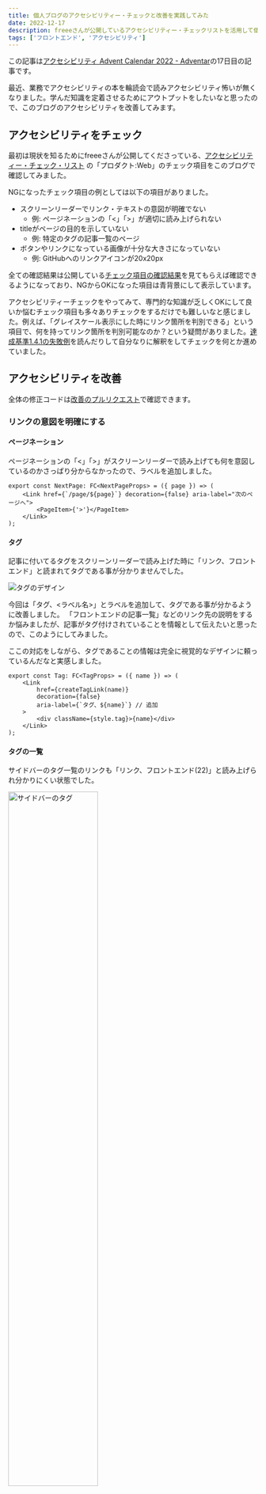```yaml
---
title: 個人ブログのアクセシビリティー・チェックと改善を実践してみた
date: 2022-12-17
description: freeeさんが公開しているアクセシビリティー・チェックリストを活用して個人のブログのアクセシビリティーをチェックして改善をしてみました。
tags: ['フロントエンド', 'アクセシビリティ']
---
```


この記事は[アクセシビリティ Advent Calendar 2022 - Adventar](https://adventar.org/calendars/7377)の17日目の記事です。

最近、業務でアクセシビリティの本を輪読会で読みアクセシビリティ怖いが無くなりました。学んだ知識を定着させるためにアウトプットをしたいなと思ったので、このブログのアクセシビリティを改善してみます。

## アクセシビリティをチェック
最初は現状を知るためにfreeeさんが公開してくださっている、[アクセシビリティー・チェック・リスト](https://a11y-guidelines.freee.co.jp/checks/index.html) の「プロダクト:Web」のチェック項目をこのブログで確認してみました。

NGになったチェック項目の例としては以下の項目がありました。
- スクリーンリーダーでリンク・テキストの意図が明確でない
  - 例: ページネーションの「<」「>」が適切に読み上げられない
- titleがページの目的を示していない
  - 例: 特定のタグの記事一覧のページ
- ボタンやリンクになっている画像が十分な大きさになっていない
  - 例: GitHubへのリンクアイコンが20x20px

全ての確認結果は公開している[チェック項目の確認結果](https://docs.google.com/spreadsheets/d/1Dqt5a1pR5uZmq3D7UilTUCz0QthAFu--LCnBT4IrYi0/edit#gid=676282354)を見てもらえば確認できるようになっており、NGからOKになった項目は青背景にして表示しています。

アクセシビリティーチェックをやってみて、専門的な知識が乏しくOKにして良いか悩むチェック項目も多々ありチェックをするだけでも難しいなと感じました。例えば、「グレイスケール表示にした時にリンク箇所を判別できる」という項目で、何を持ってリンク箇所を判別可能なのか？という疑問がありました。[達成基準1.4.1の失敗例](https://waic.jp/docs/WCAG21/Techniques/failures/F73)を読んだりして自分なりに解釈をしてチェックを何とか進めていました。

## アクセシビリティを改善

全体の修正コードは[改善のプルリクエスト](https://github.com/t-yng/blog/pull/427)で確認できます。

### リンクの意図を明確にする
#### ページネーション
ページネーションの「<」「>」がスクリーンリーダーで読み上げても何を意図しているのかさっぱり分からなかったので、ラベルを追加しました。

```tsx
export const NextPage: FC<NextPageProps> = ({ page }) => (  
    <Link href={`/page/${page}`} decoration={false} aria-label="次のページへ">
        <PageItem>{'>'}</PageItem>
    </Link>
);
```

#### タグ
記事に付いてるタグをスクリーンリーダーで読み上げた時に「リンク、フロントエンド」と読まれてタグである事が分かりませんでした。

![タグのデザイン](/images/posts/improve-a11y/tag.png)

今回は「タグ、<ラベル名>」とラベルを追加して、タグである事が分かるように改善しました。
「フロントエンドの記事一覧」などのリンク先の説明をするか悩みましたが、記事がタグ付けされていることを情報として伝えたいと思ったので、このようにしてみました。

ここの対応をしながら、タグであることの情報は完全に視覚的なデザインに頼っているんだなと実感しました。

```tsx
export const Tag: FC<TagProps> = ({ name }) => (
    <Link
        href={createTagLink(name)}
        decoration={false}
        aria-label={`タグ、${name}`} // 追加
    >
        <div className={style.tag}>{name}</div>
    </Link>
);
```

#### タグの一覧
サイドバーのタグ一覧のリンクも「リンク、フロントエンド(22)」と読み上げられ分かりにくい状態でした。

<img src="/images/posts/improve-a11y/sidebar-tag.png" alt="サイドバーのタグ" style="width:60%;">

リンクで「フロントエンドの記事一覧、22件」というラベルを追加して、遷移先のページの内容が把握できるように改善をしました。

```tsx
<Link
    key={tag.name}
    decoration={false}
    href={createTagLink(tag.name)}
    aria-label={`${tag.name}の記事一覧、${tag.count}件`} // 追加
>{`${tag.name} (${tag.count})`}</Link>
```

### ページのタイトルを適切に設定する
特定のタグの記事一覧ページやページネーションNページ目のページのタイトルが「みどりのさるのエンジニア」となっており、ページの目的とタイトル一致していない状態でした。

また、このブログはNext.jsで実装されておりページ遷移がクライアント側で発生します。タグのリンクをクリックしてもスクリーンリーダーがページのタイトルを読み上げずスクリーンリーダーユーザーはページ遷移した事に気づけない状態になっていました。

Next.jsには[Route Announcements](https://nextjs.org/docs/accessibility#route-announcements)と呼ばれる仕組みがあり、`next/link`でページ遷移した時に`document.title`を確認して変更があった時にスクリーンリーダーに通知をしてくれます。そのため、ページごとにユニークなタイトルを設定すれば、自動でページ遷移の読み上げにも対応してくれるようになります。

### ページ見出しを追加
ページに見出しがない状態でスクリーンリーダーで読み上げた時に、突然記事の情報が読まれており文脈的に何の情報か分かりにくいと感じたので、ページ見出しを追加しました。

![見出し追加前](/images/posts/improve-a11y/before-add-page-heading.png)

![見出し追加後](/images/posts/improve-a11y/after-add-page-heading.png)

### 記事一覧の投稿日時の表示位置を変更
記事一覧の表示で投稿日時がタイトルよりも上に来ていましたが、スクリーンリーダーで読ませてみると日付が読まれた後にタイトルが読まれる流れになっており、少し投稿日時であることが分かりにくいなと感じました。

情報の優先度を考えると記事のタイトルが一番重要になってくるので、タイトル、日付の順番に並び替えを行いました。

![日付の移動前](/images/posts/improve-a11y/before-move-date.png)

![日付の移動後](/images/posts/improve-a11y/after-move-date.png)

### アイコンサイズを変更
チェックリストに従って、GitHubへのリンクアイコンのサイズを24x24pxに変更しました。

### ページ遷移でフォーカスをリセット
SPAではページ遷移をした時にウィンドウの再読見込みが発生しないため、サイドバーのタグリンクを選択してタグの記事一覧にページ遷移してもフォーカスはリンクの位置に残っている状態になってしまいます。

[今からでも遅くない！誰も教えてくれなかった React とアクセシビリティーの世界](https://zenn.dev/neet/articles/8b4d8d42fb2a5e#%E3%82%AF%E3%83%A9%E3%82%A4%E3%82%A2%E3%83%B3%E3%83%88%E3%82%B5%E3%82%A4%E3%83%89%E3%81%AE%E3%83%AB%E3%83%BC%E3%83%86%E3%82%A3%E3%83%B3%E3%82%B0)の記事でも同様の問題について言及されていました。リンク先の記事では`main`要素にフォーカスを当てるサンプルが紹介されていましたが、同じようにやるとブラウザバックした時にスクロールの挙動が怪しくなったりしたので、`body`にフォーカスを当てるように修正をしました。

`_document.tsx`で`body`要素に`tabIndex={-1}`を指定してJSでフォーカス可能な状態にして、`_app.tsx`にルーターの遷移イベントに応じて`body`にフォーカスする実装を追加しています。

```tsx
// pages/_app.tsx
const router = useRouter();

const handleRouteChange = () => {
    const body = document.querySelector('body');
    body?.focus();
};

useEffect(() => {
    router.events.on('routeChangeComplete', handleRouteChange);
    return () => {
        router.events.off('routeChangeComplete', handleRouteChange);
    };
}, [router.events]);

// pages/_document.tsx
<body tabIndex={-1}>
```

## eslint-plugin-jsx-a11yでコードを自動チェックする
freeeさんのチェックリストには「コード:Web」のシートもありますが、目視でコードを確認していくのは大変そうだったので、[eslint-plugin-jsx-a11y](https://github.com/jsx-eslint/eslint-plugin-jsx-a11y)を導入してコードの自動チェックを実施しました。

eslint-plugin-jsx-a11yのパッケージをインストールします。

```shell
$ yarn add -D eslint-plugin-jsx-a11y
```

次に`.eslintrc`に設定を追加します。ルール設定はプラグインの推奨設定を利用します。

```json
{
  "plugins": ["jsx-a11y"],
  "extends": ["plugin:jsx-a11y/recommended"]
}
```

eslintを実行すると、1件だけ`img`要素に`alt`が無いというエラーが見つかりました。

```shell
$ yarn eslint --ext tsx ./src
/Users/t-yng/workspace/blog/src/components/common/Sidebar/SidebarProfile.tsx
  28:25  error  img elements must have an alt prop, either with meaningful text, or an empty string for decorative images  jsx-a11y/alt-text

✖ 1 problem (1 error, 0 warnings)
```

コードを確認してみると`aria-hidden="true"`が付いているので、alt属性を付けておらずエラーになっていました。

`aria-hidden="true"`を設定していればスクリーンリーダーからは無視されるので、alt属性を付ける必要は無さそうな気がします。これに関しての[issue](https://github.com/jsx-eslint/eslint-plugin-jsx-a11y/issues/803)が上がっていましたが、aria-*をサポートしていないがalt属性をサポートしているブラウザで開いた時のことも考慮する目的でエラー扱いにしているようでした。

```tsx
<img
    className={style.icon}
    src={profile.github.icon}
    aria-hidden="true"
/>
```

alt属性の有無のチェックをOFFにするのも良くないので、今回は素直にalt属性を追加しました。

```tsx
<img
    className={style.icon}
    src={profile.github.icon}
    aria-hidden="true"
    alt="GitHubのロゴ"
/>
```

## さいごに
とてもシンプルな個人ブログでも色々と改善が必要な部分が見つかり、WCAGを読む機会もできて非常に勉強になりました。実際にスクリーンリーダーを使って操作を確認して、修正前後で比べると納得する形で改善ができたので良かったです！

ARIAランドマークやコンストラスト比など改善できていない部分もあるので、引き続き改善をしていきます。
٩( 'ω' )و